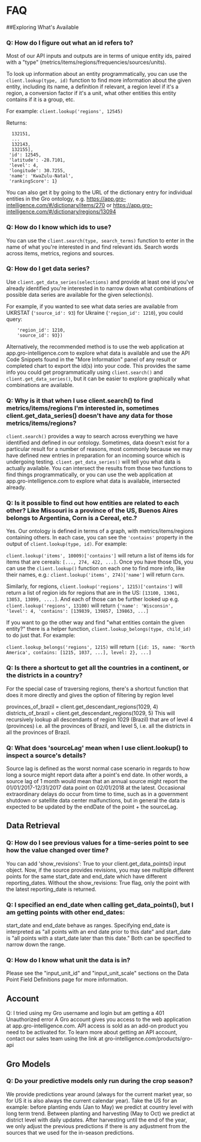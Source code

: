 # FAQ

##Exploring What's Available

### Q: How do I figure out what an id refers to?
Most of our API inputs and outputs are in terms of unique entity ids, paired with a "type" (metrics/items/regions/frequencies/sources/units).

To look up information about an entity programmatically, you can use the `client.lookup(type, id)` function to find more information about the given entity, including its name, a definition if relevant, a region level if it's a region, a conversion factor if it's a unit, what other entities this entity contains if it is a group, etc.

For example:
`client.lookup('regions', 12545)`

Returns:
```{'contains': [132146,
  132151,
  ...
  132143,
  132155],
 'id': 12545,
 'latitude': -28.7101,
 'level': 4,
 'longitude': 30.7255,
 'name': 'KwaZulu-Natal',
 'rankingScore': 1}
 ```

You can also get it by going to the URL of the dictionary entry for individual entities in the Gro ontology, e.g. https://app.gro-intelligence.com/#/dictionary/items/270 or https://app.gro-intelligence.com/#/dictionary/regions/13094

### Q: How do I know which ids to use?
You can use the `client.search(type, search_terms)` function to enter in the name of what you're interested in and find relevant ids. Search words across items, metrics, regions and sources.

### Q: How do I get data series?
Use `client.get_data_series(selections)` and provide at least one id you've already identified you're interested in to narrow down what combinations of possible data series are available for the given selection(s).

For example, if you wanted to see what data series are available from UKRSTAT (`'source_id': 93`) for Ukraine (`'region_id': 1210`), you could query:
```client.get_data_series(**{
	'region_id': 1210,
	'source_id': 93})
```

Alternatively, the recommended method is to use the web application at app.gro-intelligence.com to explore what data is available and use the API Code Snippets found in the "More Information" panel of any result or completed chart to export the id(s) into your code. This provides the same info you could get programmatically using `client.search()` and `client.get_data_series()`, but it can be easier to explore graphically what combinations are available.

### Q: Why is it that when I use client.search() to find metrics/items/regions I'm interested in, sometimes client.get_data_series() doesn't have any data for those metrics/items/regions?
`client.search()` provides a way to search across everything we have identified and defined in our ontology. Sometimes, data doesn't exist for a particular result for a number of reasons, most commonly because we may have defined new entries in preparation for an incoming source which is undergoing testing. `client.get_data_series()` will tell you what data is actually available. You can intersect the results from those two functions to find things programmatically, or you can use the web application at app.gro-intelligence.com to explore what data is available, intersected already.

### Q: Is it possible to find out how entities are related to each other? Like Missouri is a province of the US, Buenos Aires belongs to Argentina, Corn is a Cereal, etc.?
Yes. Our ontology is defined in terms of a graph, with metrics/items/regions containing others. In each case, you can see the `'contains'` property in the output of `client.lookup(type, id)`. For example:

```client.lookup('items', 10009)['contains']``` 
will return a list of items ids for items that are cereals: `[..., 274, 422, ...]`. Once you have those IDs, you can use the `client.lookup()` function on each one to find more info, like their names, e.g.: `client.lookup('items', 274)['name']` will return `Corn`.

Similarly, for regions, `client.lookup('regions', 1215)['contains']` will return a list of region ids for regions that are in the US: `[13100, 13061, 13053, 13099, ....]`. And each of those can be further looked up e.g. `client.lookup('regions', 13100)` will return `{'name': 'Wisconsin', 'level': 4, 'contains': [139839, 139857, 139863, ...]`

If you want to go the other way and find "what entities contain the given entity?" there is a helper function, `client.lookup_belongs(type, child_id)` to do just that. For example:

```client.lookup_belongs('regions', 1215)```
will return `[{id: 15, name: 'North America', contains: [1215, 1037, ...], level: 2}, ...]`

### Q: Is there a shortcut to get all the countries in a continent, or the districts in a country?
For the special case of traversing regions, there's a shortcut function that does it more directly and gives the option of filtering by region level

provinces_of_brazil = client.get_descendant_regions(1029, 4)
districts_of_brazil = client.get_descendant_regions(1029, 5)
This will recursively lookup all descendants of region 1029 (Brazil) that are of level 4 (provinces) i.e. all the provinces of Brazil, and level 5, i.e. all the districts in all the provinces of Brazil.

### Q: What does 'sourceLag' mean when I use client.lookup() to inspect a source's details?
Source lag is defined as the worst normal case scenario in regards to how long a source might report data after a point's end date. In other words, a source lag of 1 month would mean that an annual source might report the 01/01/2017-12/31/2017 data point on 02/01/2018 at the latest. Occasional extraordinary delays do occur from time to time, such as in a government shutdown or satellite data center malfunctions, but in general the data is expected to be updated by the endDate of the point + the sourceLag.

## Data Retrieval

### Q: How do I see previous values for a time-series point to see how the value changed over time?
You can add 'show_revisions': True to your client.get_data_points() input object. Now, if the source provides revisions, you may see multiple different points for the same start_date and end_date which have different reporting_dates. Without the show_revisions: True flag, only the point with the latest reporting_date is returned.

### Q: I specified an end_date when calling get_data_points(), but I am getting points with other end_dates:
start_date and end_date behave as ranges. Specifying end_date is interpreted as "all points with an end date prior to this date" and start_date is "all points with a start_date later than this date." Both can be specified to narrow down the range.

### Q: How do I know what unit the data is in?
Please see the "input_unit_id" and "input_unit_scale" sections on the Data Point Field Definitions page for more information.

## Account
Q: I tried using my Gro username and login but am getting a 401 Unauthorized error
A Gro account gives you access to the web application at app.gro-intelligence.com. API access is sold as an add-on product you need to be activated for. To learn more about getting an API account, contact our sales team using the link at gro-intelligence.com/products/gro-api

## Gro Models
### Q: Do your predictive models only run during the crop season?
We provide predictions year around (always for the current market year, so for US it is also always the current calendar year). Take the US for an example: before planting ends (Jan to May) we predict at country level with long term trend. Between planting and harvesting (May to Oct) we predict at district level with daily updates. After harvesting until the end of the year, we only adjust the previous predictions if there is any adjustment from the sources that we used for the in-season predictions.